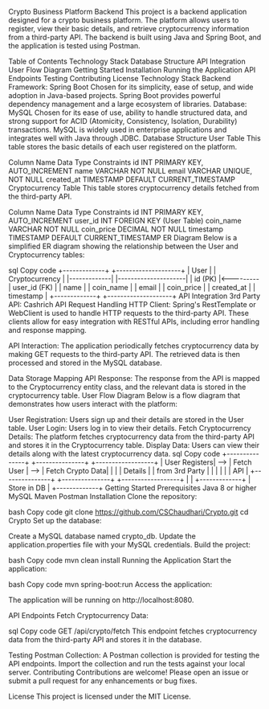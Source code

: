 Crypto Business Platform Backend
This project is a backend application designed for a crypto business platform. The platform allows users to register, view their basic details, and retrieve cryptocurrency information from a third-party API. The backend is built using Java and Spring Boot, and the application is tested using Postman.

Table of Contents
Technology Stack
Database Structure
API Integration
User Flow Diagram
Getting Started
Installation
Running the Application
API Endpoints
Testing
Contributing
License
Technology Stack
Backend Framework: Spring Boot
Chosen for its simplicity, ease of setup, and wide adoption in Java-based projects. Spring Boot provides powerful dependency management and a large ecosystem of libraries.
Database: MySQL
Chosen for its ease of use, ability to handle structured data, and strong support for ACID (Atomicity, Consistency, Isolation, Durability) transactions. MySQL is widely used in enterprise applications and integrates well with Java through JDBC.
Database Structure
User Table
This table stores the basic details of each user registered on the platform.

Column Name	Data Type	Constraints
id	INT	PRIMARY KEY, AUTO_INCREMENT
name	VARCHAR	NOT NULL
email	VARCHAR	UNIQUE, NOT NULL
created_at	TIMESTAMP	DEFAULT CURRENT_TIMESTAMP
Cryptocurrency Table
This table stores cryptocurrency details fetched from the third-party API.

Column Name	Data Type	Constraints
id	INT	PRIMARY KEY, AUTO_INCREMENT
user_id	INT	FOREIGN KEY (User Table)
coin_name	VARCHAR	NOT NULL
coin_price	DECIMAL	NOT NULL
timestamp	TIMESTAMP	DEFAULT CURRENT_TIMESTAMP
ER Diagram
Below is a simplified ER diagram showing the relationship between the User and Cryptocurrency tables:

sql
Copy code
+-------------+          +--------------------+
|  User       |          |  Cryptocurrency     |
|-------------|          |---------------------|
| id (PK)     |<---------| user_id (FK)        |
| name        |          | coin_name           |
| email       |          | coin_price          |
| created_at  |          | timestamp           |
+-------------+          +--------------------+
API Integration
3rd Party API: Cashrich API
Request Handling
HTTP Client: Spring's RestTemplate or WebClient is used to handle HTTP requests to the third-party API. These clients allow for easy integration with RESTful APIs, including error handling and response mapping.

API Interaction: The application periodically fetches cryptocurrency data by making GET requests to the third-party API. The retrieved data is then processed and stored in the MySQL database.

Data Storage
Mapping API Response: The response from the API is mapped to the Cryptocurrency entity class, and the relevant data is stored in the cryptocurrency table.
User Flow Diagram
Below is a flow diagram that demonstrates how users interact with the platform:

User Registration: Users sign up and their details are stored in the User table.
User Login: Users log in to view their details.
Fetch Cryptocurrency Details: The platform fetches cryptocurrency data from the third-party API and stores it in the Cryptocurrency table.
Display Data: Users can view their details along with the latest cryptocurrency data.
sql
Copy code
+---------------+     +---------------+     +------------------+
| User Registers| --> | Fetch User    | --> | Fetch Crypto Data|
|               |     | Details       |     | from 3rd Party   |
|               |     |               |     | API              |
+---------------+     +---------------+     +------------------+
                                                     |
                                                     |
                                                +-------------+
                                                | Store in DB |
                                                +-------------+
Getting Started
Prerequisites
Java 8 or higher
MySQL
Maven
Postman
Installation
Clone the repository:

bash
Copy code
git clone https://github.com/CSChaudhari/Crypto.git
cd Crypto
Set up the database:

Create a MySQL database named crypto_db.
Update the application.properties file with your MySQL credentials.
Build the project:

bash
Copy code
mvn clean install
Running the Application
Start the application:

bash
Copy code
mvn spring-boot:run
Access the application:

The application will be running on http://localhost:8080.

API Endpoints
Fetch Cryptocurrency Data:

sql
Copy code
GET /api/crypto/fetch
This endpoint fetches cryptocurrency data from the third-party API and stores it in the database.

Testing
Postman Collection: A Postman collection is provided for testing the API endpoints. Import the collection and run the tests against your local server.
Contributing
Contributions are welcome! Please open an issue or submit a pull request for any enhancements or bug fixes.

License
This project is licensed under the MIT License.
